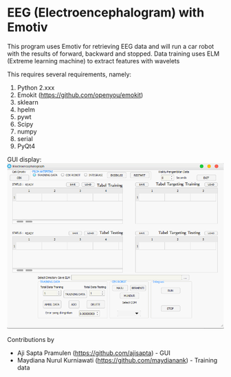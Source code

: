 # EEG (Electroencephalogram) with Emotiv

This program uses Emotiv for retrieving EEG data and will run a car robot with the results of forward, backward and stopped. Data training uses ELM (Extreme learning machine) to extract features with wavelets

This requires several requirements, namely:
1. Python 2.xxx
2. Emokit (https://github.com/openyou/emokit)
3. sklearn
4. hpelm
5. pywt
6. Scipy
7. numpy
8. serial
9. PyQt4

GUI display:
![Display](https://raw.githubusercontent.com/EEG-Emotiv/EEG/master/Hasil%20UI/UI.PNG)

Contributions by
- Aji Sapta Pramulen (https://github.com/ajisapta) - GUI
- Maydiana Nurul Kurniawati (https://github.com/maydianank) - Training data
